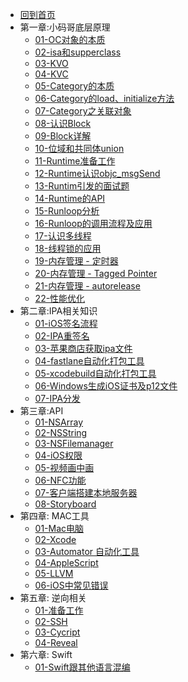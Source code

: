 * [回到首页](/)
* 第一章:小码哥底层原理
    * [01-OC对象的本质](ios/principle/OC对象的本质) 
    * [02-isa和supperclass](ios/principle/isa和superclass.md)
    * [03-KVO](ios/principle/kvo.md)
    * [04-KVC](ios/principle/kvc的本质.md)
    * [05-Category的本质](ios/principle/category1.md)
    * [06-Category的load、initialize方法](ios/principle/category2.md)
    * [07-Category之关联对象](ios/principle/category3.md)
    * [08-认识Block](ios/principle/block1.md)
    * [09-Block详解](ios/principle/block2.md)
    * [10-位域和共同体union](ios/principle/runtime1.md)
    * [11-Runtime准备工作](ios/principle/runtime2.md)
    * [12-Runtime认识objc_msgSend](ios/principle/runtime3.md)
    * [13-Runtim引发的面试题](ios/principle/runtime4.md)
    * [14-Runtime的API](ios/principle/runtime5.md)
    * [15-Runloop分析](ios/principle/runloop1.md)
    * [16-Runloop的调用流程及应用](ios/principle/runloop2.md)
    * [17-认识多线程](ios/principle/thread1.md)
    * [18-线程锁的应用](ios/principle/thread2.md)
    * [19-内存管理 - 定时器](ios/principle/memory1.md)
    * [20-内存管理 - Tagged Pointer](ios/principle/memory2.md)
    * [21-内存管理 - autorelease](ios/principle/memory3.md)
    * [22-性能优化](ios/principle/性能优化.md)
* 第二章:IPA相关知识
    * [01-iOS签名流程](ios/ipa/iOS签名机制.md)
    * [02-IPA重签名](ios/ipa/resignature.md)
    * [03-苹果商店获取ipa文件](ios/ipa/获取ipa文件.md)
    * [04-fastlane自动化打包工具](ios/ipa/fastlane自动化打包工具.md)
    * [05-xcodebuild自动化打包工具](ios/ipa/xcodebuild打包工具.md)
    * [06-Windows生成iOS证书及p12文件](ios/ipa/window系统生成证书.md)
    * [07-IPA分发](ios/ipa/ipa分发.md)
* 第三章:API
    * [01-NSArray](ios/api/nsarray.md)
    * [02-NSString](ios/api/nsstring.md)
    * [03-NSFilemanager](ios/api/nsfilemanager.md)
    * [04-iOS权限](ios/api/authority.md)
    * [05-视频画中画](ios/api/画中画.md)
    * [06-NFC功能](ios/api/nfc.md)
    * [07-客户端搭建本地服务器](ios/api/server.md)
    * [08-Storyboard](ios/api/storyboard.md)
* 第四章: MAC工具
    * [01-Mac电脑](ios/mac/mac.md)
    * [02-Xcode](ios/mac/xcode.md)
    * [03-Automator 自动化工具](ios/mac/automator.md)
    * [04-AppleScript](ios/mac/applescript.md)
    * [05-LLVM](ios/mac/llvm.md)
    * [06-iOS中常见错误](ios/mac/ios_error.md)
* 第五章: 逆向相关
  *  [01-准备工作](ios/jailbreak/01-ready.md)
  *  [02-SSH](ios/jailbreak/02-ssh.md)
  *  [03-Cycript](ios/jailbreak/03-cycript.md)
  *  [04-Reveal](ios/jailbreak/04-reveal.md)
* 第六章: Swift
  *  [01-Swift跟其他语言混编](ios/swift/01-swift混编.md)